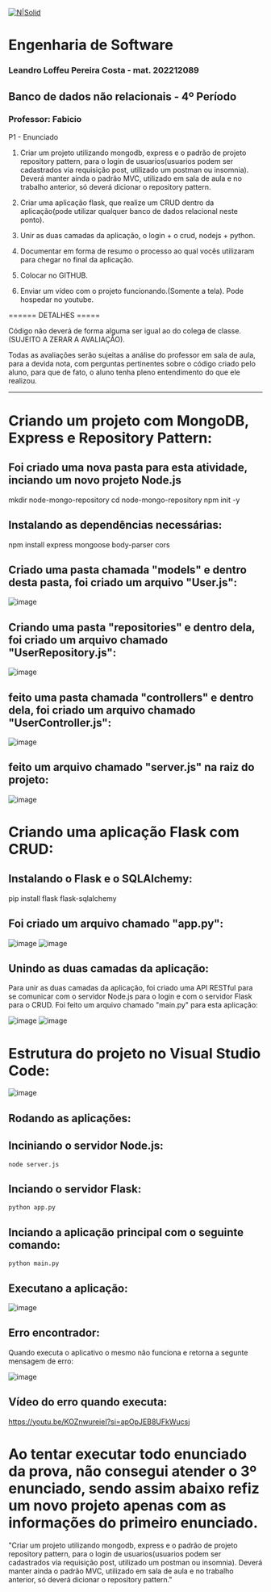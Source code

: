 [![N|Solid](https://universidadedevassouras.edu.br/wp-content/uploads/2022/03/campus_marica.png)](https://universidadedevassouras.edu.br/campus-marica/)

# Engenharia de Software
### Leandro Loffeu Pereira Costa - mat. 202212089
## Banco de dados não relacionais - 4º Período
### Professor: Fabicio

P1 - Enunciado
1. Criar um projeto utilizando mongodb, express e o padrão de projeto repository pattern, para o login de usuarios(usuarios podem ser cadastrados via requisição post, utilizado um postman ou insomnia). Deverá manter ainda o padrão MVC, utilizado em sala de aula e no trabalho anterior, só deverá dicionar o repository pattern.

2. Criar uma aplicação flask, que realize um CRUD dentro da aplicação(pode utilizar qualquer banco de dados relacional neste ponto).

3. Unir as duas camadas da aplicação, o login + o crud, nodejs + python.

4. Documentar em forma de resumo o processo ao qual vocês utilizaram para chegar no final da aplicação.

5. Colocar no GITHUB.

6. Enviar um vídeo com o projeto funcionando.(Somente a tela). Pode hospedar no youtube.

====== DETALHES =====

Código não deverá de forma alguma ser igual ao do colega de classe.(SUJEITO A ZERAR A AVALIAÇÃO).

Todas as avaliações serão sujeitas a análise do professor em sala de aula, para a devida nota, com perguntas pertinentes sobre o código criado pelo aluno, para que de fato, o aluno tenha pleno entendimento do que ele realizou.

---------------------------------------------------------------------------------------------------------------------------------------------------------------------------------------------------------------------------------------------------------------------------


# Criando um projeto com MongoDB, Express e Repository Pattern:

## Foi criado uma nova pasta para esta atividade, inciando um novo projeto Node.js
  
  mkdir node-mongo-repository
  cd node-mongo-repository
  npm init -y

## Instalando as dependências necessárias:

npm install express mongoose body-parser cors

## Criado uma pasta chamada "models" e dentro desta pasta, foi criado um arquivo "User.js":

![image](https://github.com/leandroloffeu/provap1node/assets/112645165/4e5040d7-6ff9-4843-9d79-058647d60b8e)



## Criando uma pasta "repositories" e dentro dela, foi criado um arquivo chamado "UserRepository.js":

![image](https://github.com/leandroloffeu/provap1node/assets/112645165/4ed15b85-4bee-48ed-aa51-54c6d2cca802)


## feito uma pasta chamada "controllers" e dentro dela, foi criado um arquivo chamado "UserController.js":

![image](https://github.com/leandroloffeu/provap1node/assets/112645165/d89b84d6-c039-4fb7-8e69-a0b1293346d7)



## feito um arquivo chamado "server.js" na raiz do projeto:

![image](https://github.com/leandroloffeu/provap1node/assets/112645165/b8d86cbe-2667-4800-bb2e-00be7617484d)


# Criando uma aplicação Flask com CRUD:

## Instalando o Flask e o SQLAlchemy:

pip install flask flask-sqlalchemy

## Foi criado um arquivo chamado "app.py":

![image](https://github.com/leandroloffeu/provap1node/assets/112645165/007c0502-6237-4fe1-9a8b-af3ad36134b6)
![image](https://github.com/leandroloffeu/provap1node/assets/112645165/a4f4fbe7-2def-465a-a63d-58b230f1edc9)



## Unindo as duas camadas da aplicação:

Para unir as duas camadas da aplicação, foi criado uma API RESTful para se comunicar com o servidor Node.js para o login e com o servidor Flask para o CRUD.
Foi feito um arquivo chamado "main.py" para esta aplicação:

![image](https://github.com/leandroloffeu/provap1node/assets/112645165/6e9cd38a-647a-4f6b-a43d-b8bbab1783d9)
![image](https://github.com/leandroloffeu/provap1node/assets/112645165/e60751b7-5c78-42a8-ad4a-c536e9dbe97d)


# Estrutura do projeto no Visual Studio Code:

![image](https://github.com/leandroloffeu/provap1node/assets/112645165/fa93a287-7c3f-4106-b7e2-17c29339c6d7)



## Rodando as aplicações:

  ## Inciniando o servidor Node.js:
    node server.js

  ## Inciando o servidor Flask:
    python app.py

  ## Inciando a aplicação principal com o seguinte comando:
    python main.py


  ## Executano a aplicação:

![image](https://github.com/leandroloffeu/provap1node/assets/112645165/aa5a5fe3-be48-4373-bf93-183f02ecea04)


## Erro encontrador:

Quando executa o aplicativo o mesmo não funciona e retorna a segunte mensagem de erro:

![image](https://github.com/leandroloffeu/provap1node/assets/112645165/8c22bc7f-b26d-402a-82bf-5da58e588756)

## Vídeo do erro quando executa:

https://youtu.be/KOZnwureieI?si=apOpJEB8UFkWucsj

#  Ao tentar executar todo enunciado da prova, não consegui atender o 3º enunciado, sendo assim abaixo refiz um novo projeto apenas com as informações do primeiro enunciado.

"Criar um projeto utilizando mongodb, express e o padrão de projeto repository pattern, para o login de usuarios(usuarios podem ser cadastrados via requisição post, utilizado um postman ou insomnia). Deverá manter ainda o padrão MVC, utilizado em sala de aula e no trabalho anterior, só deverá dicionar o repository pattern."







    
        
      



    












